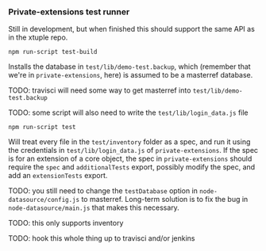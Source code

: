 ### Private-extensions test runner

Still in development, but when finished this should support the same API as in the xtuple repo.

`npm run-script test-build`

Installs the database in `test/lib/demo-test.backup`, which (remember that we're in
`private-extensions`, here) is assumed to be a masterref database.


TODO: travisci will need some way to get masterref into `test/lib/demo-test.backup`

TODO: some script will also need to write the `test/lib/login_data.js` file

`npm run-script test`

Will treat every file in the `test/inventory` folder as a spec, and run it using the
credentials in `test/lib/login_data.js` of `private-extensions`. If the spec is for
an extension of a core object, the spec in `private-extensions` should require the
`spec` and `additionalTests` export, possibly modify the spec, and add an `extensionTests`
export.

TODO: you still need to change the `testDatabase` option in `node-datasource/config.js`
to masterref. Long-term solution is to fix the bug in `node-datasource/main.js` that
makes this necessary.

TODO: this only supports inventory

TODO: hook this whole thing up to travisci and/or jenkins
